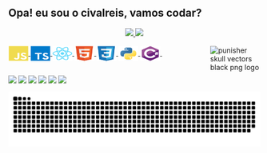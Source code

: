 ##   Opa! eu sou o civalreis, vamos codar?
<div align="center">
  <a href="https://github.com/civalreis">
  <img height="160em" src="https://github-readme-stats.vercel.app/api?username=civalreis&show_icons=true&theme=city_lights&include_all_commits=true&count_private=true"/>
  <img height="160em" src="https://github-readme-stats.vercel.app/api/top-langs/?username=civalreis&layout=compact&langs_count=7&theme=city_lights"/>
</div>
<div style="display: inline_block"><br>
  <img align="center" alt="Rafa-Js" height="30" width="40" src="https://raw.githubusercontent.com/devicons/devicon/master/icons/javascript/javascript-plain.svg">
  <img align="center" alt="Rafa-Ts" height="30" width="40" src="https://raw.githubusercontent.com/devicons/devicon/master/icons/typescript/typescript-plain.svg">
  <img align="center" alt="Reis-React" height="30" width="40" src="https://raw.githubusercontent.com/devicons/devicon/master/icons/react/react-original.svg">
  <img align="center" alt="Reis-HTML" height="30" width="40" src="https://raw.githubusercontent.com/devicons/devicon/master/icons/html5/html5-original.svg">
  <img align="center" alt="Reis-CSS" height="30" width="40" src="https://raw.githubusercontent.com/devicons/devicon/master/icons/css3/css3-original.svg">
  <img align="center" alt="Reis-Python" height="30" width="40" src="https://raw.githubusercontent.com/devicons/devicon/master/icons/python/python-original.svg">
  <img align="center" alt="Reis-Csharp" height="30" width="40" src="https://raw.githubusercontent.com/devicons/devicon/master/icons/csharp/csharp-original.svg">
  <img src="https://www.freepnglogos.com/pics/punisher-png-logo" title=""><img src="https://www.freepnglogos.com/uploads/punisher-png-logo/punisher-skull-vectors-black-png-logo-18.png" align="right" width="100" alt="punisher skull vectors black png logo" >
</div>
  
  ##
 
<div> 
  <a href="https://www.youtube.com/channel/UCD5wqig0I_nnIZ2l8OmYiGQ" target="_blank"><img src="https://img.shields.io/badge/YouTube-FF0000?style=for-the-badge&logo=youtube&logoColor=white" target="_blank"></a>
  <a href="https://www.instagram.com/ondagital/" target="_blank"><img src="https://img.shields.io/badge/-Instagram-%230077B5?style=for-the-badge&logo=instagram&logoColor=white" target="_blank"></a>
 	<a href="https://www.twitch.tv/#" target="_blank"><img src="https://img.shields.io/badge/Twitch-9146FF?style=for-the-badge&logo=twitch&logoColor=white" target="_blank"></a>
 <a href="https://discord.com/channels/@me" target="_blank"><img src="https://img.shields.io/badge/Discord-7289DA?style=for-the-badge&logo=discord&logoColor=white" target="_blank"></a> 
  <a href = "mailto:ondagital@gmail.com"><img src="https://img.shields.io/badge/-Gmail-%23333?style=for-the-badge&logo=gmail&logoColor=white" target="_blank"></a>
  <a href="https://www.linkedin.com/in/jocivaldo-reis-976a1a58/" target="_blank"><img src="https://img.shields.io/badge/-LinkedIn-%230077B5?style=for-the-badge&logo=linkedin&logoColor=white" target="_blank"></a> 
 
 ![Snake animation](https://raw.githubusercontent.com/Platane/snk/output/github-contribution-grid-snake.svg)
 
</div>
